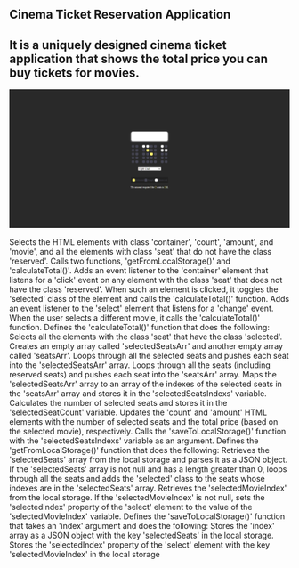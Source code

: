 ## Cinema Ticket Reservation Application

## It is a uniquely designed cinema ticket application that shows the total price you can buy tickets for movies.

![cinema-ticket](https://github.com/mock3ng/Frontend-Challenge/blob/Cinema-Reservation-App/cinema.png)

Selects the HTML elements with class 'container', 'count', 'amount', and 'movie', and all the elements with class 'seat' that do not have the class 'reserved'.
Calls two functions, 'getFromLocalStorage()' and 'calculateTotal()'.
Adds an event listener to the 'container' element that listens for a 'click' event on any element with the class 'seat' that does not have the class 'reserved'. When such an element is clicked, it toggles the 'selected' class of the element and calls the 'calculateTotal()' function.
Adds an event listener to the 'select' element that listens for a 'change' event. When the user selects a different movie, it calls the 'calculateTotal()' function.
Defines the 'calculateTotal()' function that does the following:
Selects all the elements with the class 'seat' that have the class 'selected'.
Creates an empty array called 'selectedSeatsArr' and another empty array called 'seatsArr'.
Loops through all the selected seats and pushes each seat into the 'selectedSeatsArr' array.
Loops through all the seats (including reserved seats) and pushes each seat into the 'seatsArr' array.
Maps the 'selectedSeatsArr' array to an array of the indexes of the selected seats in the 'seatsArr' array and stores it in the 'selectedSeatsIndexs' variable.
Calculates the number of selected seats and stores it in the 'selectedSeatCount' variable.
Updates the 'count' and 'amount' HTML elements with the number of selected seats and the total price (based on the selected movie), respectively.
Calls the 'saveToLocalStorage()' function with the 'selectedSeatsIndexs' variable as an argument.
Defines the 'getFromLocalStorage()' function that does the following:
Retrieves the 'selectedSeats' array from the local storage and parses it as a JSON object.
If the 'selectedSeats' array is not null and has a length greater than 0, loops through all the seats and adds the 'selected' class to the seats whose indexes are in the 'selectedSeats' array.
Retrieves the 'selectedMovieIndex' from the local storage.
If the 'selectedMovieIndex' is not null, sets the 'selectedIndex' property of the 'select' element to the value of the 'selectedMovieIndex' variable.
Defines the 'saveToLocalStorage()' function that takes an 'index' argument and does the following:
Stores the 'index' array as a JSON object with the key 'selectedSeats' in the local storage.
Stores the 'selectedIndex' property of the 'select' element with the key 'selectedMovieIndex' in the local storage
